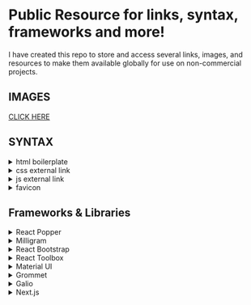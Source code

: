 # Public Resource for links, syntax, frameworks and more!
I have created this repo to store and access several links, images, and resources to make them available globally for use on non-commercial projects.

## IMAGES
[CLICK HERE](https://github.com/mathcodes/Resources/tree/master/img)


## SYNTAX

<details><summary>html boilerplate</summary>
<br>
    
```
<!DOCTYPE html>
<html lang="en">
<head>
  <meta charset="UTF-8">
  <meta name="viewport" content="width=device-width, initial-scale=1.0">
  <link rel="stylesheet" type="text/css" href="style.css">
  <link rel="icon" class="favicon" type="image/ico" href="https://mathcodes.github.io/Portfolio/img/jCircleWhite.ico">
  <title>Jon's Page</title>
</head>
<body>




<script src="script.js"></script>
</body>
</html>
```
</details>

<details><summary>css external link</summary>
<br>

`<link rel="stylesheet" type="text/css" href="style.css">`
</details>

<details><summary>js external link</summary>
<br>

`<script src="script.js"></script>`
</details>

<details><summary>
    favicon
    </summary>
<br>

`<link rel="shortcut icon" href="./images/portfolio/jCircleWhite.ico">`
</details>

## Frameworks & Libraries

<details><summary>React Popper</summary>


#### Install with npm:
```npm i react-popper @popperjs/core```
 
[React Popper](https://www.npmjs.com/package/react-popper)
</details>

<details><summary>Milligram</summary>
    
#### Install with npm and add the tags in the head:

```$ npm install milligram
<link rel="stylesheet" href="https://fonts.googleapis.com/css?family=Roboto:300,300italic,700,700italic">
<link rel="stylesheet" href="https://cdnjs.cloudflare.com/ajax/libs/normalize/8.0.1/normalize.css">
<link rel="stylesheet" href="https://cdnjs.cloudflare.com/ajax/libs/milligram/1.4.0/milligram.css">
```

[Milligram](https://milligram.io/)

</details>
<!--     ****************************DIVIDER****************************     -->
<details><summary>React Bootstrap</summary>

#### Install with npm:

```npm install react-bootstrap bootstrap```

[React Bootstrap](https://react-bootstrap.github.io/)

</details>


<details><summary>React Toolbox</summary>
    
#### Install with npm:

```$ npm install --save react-toolbox```
    
[React Toolbox](http://www.react-toolbox.io/#/install)

</details>

<details><summary>Material UI</summary>
    
#### Install with npm:

```$ npm install @material-ui/core```
    
[Material UI](https://material-ui.com/?ref=designrevision.com)

</details>

<details><summary>Grommet</summary>
    
#### Install with npm:

```npx create-react-app my-app```

```cd my-app```

```rm -rf yarn.lock```

```rm -rf node_modules```

```npm install```

```npm start```

[Grommet](https://github.com/grommet/grommet-starter-new-app)

</details>

<details><summary>Galio</summary>
    
#### Install with npm:

```npm install galio-framework```
    
[Galio](www.npm install galio-framework)

</details>

<details><summary>Next.js</summary>
    
#### Install with npm:

```npx create-next-app nextjs-blog --use-npm --example "https://github.com/vercel/next-learn-starter/tree/master/learn-starter"```

```npm run dev```

```npm run build```

```npm start```

[next.js](https://nextjs.org/learn/basics/create-nextjs-app/setup)

</details>

